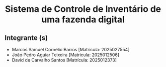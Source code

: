 # <center> Sistema de Controle de Inventário de uma fazenda digital </center>
## Integrante (s)
* Marcos Samuel Cornelio Barros [Matricula: 2025027554]
* João Pedro Aguiar Teixeira [Matricula: 2025012506]
* David de Carvalho Santos [Matrícula: 2025012373]